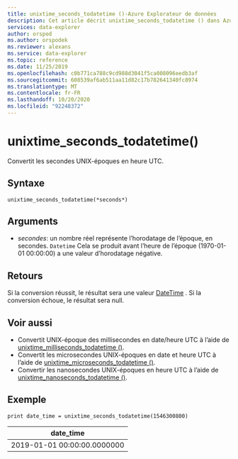 ```yaml
---
title: unixtime_seconds_todatetime ()-Azure Explorateur de données
description: Cet article décrit unixtime_seconds_todatetime () dans Azure Explorateur de données.
services: data-explorer
author: orspod
ms.author: orspodek
ms.reviewer: alexans
ms.service: data-explorer
ms.topic: reference
ms.date: 11/25/2019
ms.openlocfilehash: c0b771ca788c9cd988d3041f5ca008096eedb3af
ms.sourcegitcommit: 608539af6ab511aa11d82c17b782641340fc8974
ms.translationtype: MT
ms.contentlocale: fr-FR
ms.lasthandoff: 10/20/2020
ms.locfileid: "92248372"
---
```

# <a name="unixtime_seconds_todatetime"></a>unixtime_seconds_todatetime()

Convertit les secondes UNIX-époques en heure UTC.

## <a name="syntax"></a>Syntaxe

`unixtime_seconds_todatetime(*seconds*)`

## <a name="arguments"></a>Arguments

* *secondes*: un nombre réel représente l’horodatage de l’époque, en secondes. `Datetime` Cela se produit avant l’heure de l’époque (1970-01-01 00:00:00) a une valeur d’horodatage négative.

## <a name="returns"></a>Retours

Si la conversion réussit, le résultat sera une valeur [DateTime](./scalar-data-types/datetime.md) . Si la conversion échoue, le résultat sera null.

## <a name="see-also"></a>Voir aussi

* Convertit UNIX-époque des millisecondes en date/heure UTC à l’aide de [unixtime_milliseconds_todatetime ()](unixtime-milliseconds-todatetimefunction.md).
* Convertit les microsecondes UNIX-époques en date et heure UTC à l’aide de [unixtime_microseconds_todatetime ()](unixtime-microseconds-todatetimefunction.md).
* Convertir les nanosecondes UNIX-époques en heure UTC à l’aide de [unixtime_nanoseconds_todatetime ()](unixtime-nanoseconds-todatetimefunction.md).

## <a name="example"></a>Exemple

<!-- csl: https://help.kusto.windows.net/Samples  -->
```kusto
print date_time = unixtime_seconds_todatetime(1546300800)
```

|date_time|
|---|
|2019-01-01 00:00:00.0000000|
